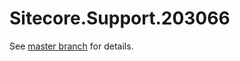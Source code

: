 # Sitecore.Support.203066

See [master branch](https://github.com/sitecoresupport/Sitecore.Support.203066) for details.